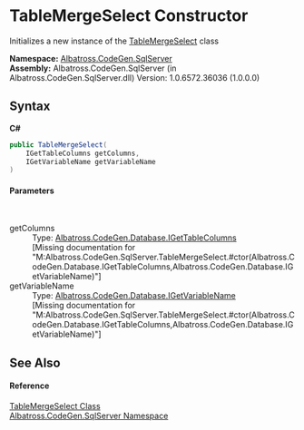 # TableMergeSelect Constructor 
 

Initializes a new instance of the <a href="T_Albatross_CodeGen_SqlServer_TableMergeSelect.md">TableMergeSelect</a> class

**Namespace:**&nbsp;<a href="N_Albatross_CodeGen_SqlServer.md">Albatross.CodeGen.SqlServer</a><br />**Assembly:**&nbsp;Albatross.CodeGen.SqlServer (in Albatross.CodeGen.SqlServer.dll) Version: 1.0.6572.36036 (1.0.0.0)

## Syntax

**C#**<br />
``` C#
public TableMergeSelect(
	IGetTableColumns getColumns,
	IGetVariableName getVariableName
)
```


#### Parameters
&nbsp;<dl><dt>getColumns</dt><dd>Type: <a href="T_Albatross_CodeGen_Database_IGetTableColumns.md">Albatross.CodeGen.Database.IGetTableColumns</a><br />\[Missing <param name="getColumns"/> documentation for "M:Albatross.CodeGen.SqlServer.TableMergeSelect.#ctor(Albatross.CodeGen.Database.IGetTableColumns,Albatross.CodeGen.Database.IGetVariableName)"\]</dd><dt>getVariableName</dt><dd>Type: <a href="T_Albatross_CodeGen_Database_IGetVariableName.md">Albatross.CodeGen.Database.IGetVariableName</a><br />\[Missing <param name="getVariableName"/> documentation for "M:Albatross.CodeGen.SqlServer.TableMergeSelect.#ctor(Albatross.CodeGen.Database.IGetTableColumns,Albatross.CodeGen.Database.IGetVariableName)"\]</dd></dl>

## See Also


#### Reference
<a href="T_Albatross_CodeGen_SqlServer_TableMergeSelect.md">TableMergeSelect Class</a><br /><a href="N_Albatross_CodeGen_SqlServer.md">Albatross.CodeGen.SqlServer Namespace</a><br />